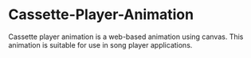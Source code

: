# Cassette-Player-Animation

Cassette player animation is a web-based animation using canvas. This animation is suitable for use in song player applications.
